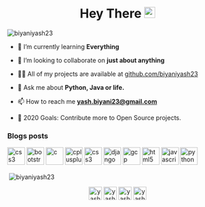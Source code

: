 <h1 align="center">Hey There <img src="https://media.giphy.com/media/hvRJCLFzcasrR4ia7z/giphy.gif" width="25px"> </h1>

<p align="left"> <img src="https://komarev.com/ghpvc/?username=biyaniyash23" alt="biyaniyash23" /> </p>

- 🌱 I’m currently learning **Everything**

- 👯 I’m looking to collaborate on **just about anything**

- 👨‍💻 All of my projects are available at [github.com/biyaniyash23](https://github.com/biyaniyash23?tab=projects)

- 💬 Ask me about **Python, Java or life.**

- 📫 How to reach me **yash.biyani23@gmail.com**

- 🥅 2020 Goals: Contribute more to Open Source projects.

### Blogs posts

<!-- BLOG-POST-LIST:START -->
<!-- BLOG-POST-LIST:END -->

<p align="left"> <img 
src="https://devicon.dev/devicon.git/icons/java/java-original-wordmark.svg" alt="css3" width="40" height="40"/>  <img src="https://devicons.github.io/devicon/devicon.git/icons/bootstrap/bootstrap-plain.svg" alt="bootstrap" width="40" height="40"/> <img src="https://devicons.github.io/devicon/devicon.git/icons/c/c-original.svg" alt="c" width="40" height="40"/> <img src="https://devicons.github.io/devicon/devicon.git/icons/cplusplus/cplusplus-original.svg" alt="cplusplus" width="40" height="40"/> <img src="https://devicons.github.io/devicon/devicon.git/icons/css3/css3-original-wordmark.svg" alt="css3" width="40" height="40"/> <img src="https://devicons.github.io/devicon/devicon.git/icons/django/django-original.svg" alt="django" width="40" height="40"/>  <img src="https://www.vectorlogo.zone/logos/google_cloud/google_cloud-icon.svg" alt="gcp" width="40" height="40"/>  <img src="https://devicons.github.io/devicon/devicon.git/icons/html5/html5-original-wordmark.svg" alt="html5" width="40" height="40"/> <img src="https://devicons.github.io/devicon/devicon.git/icons/javascript/javascript-original.svg" alt="javascript" width="40" height="40"/>  <img src="https://devicons.github.io/devicon/devicon.git/icons/python/python-original.svg" alt="python" width="40" height="40"/>

<p>&nbsp;<img align="center" src="https://github-readme-stats.vercel.app/api?username=biyaniyash23&show_icons=true" alt="biyaniyash23" /></p>

<p align="center">
<a href="https://www.linkedin.com/in/yash-biyani-8b63791a1" target="blank"><img align="center" src="https://cdn.jsdelivr.net/npm/simple-icons@3.0.1/icons/linkedin.svg" alt="yash-biyani" height="30" width="30" /></a>
<a href="https://stackoverflow.com/users/14438866/yash-biyani" target="blank"><img align="center" src="https://cdn.jsdelivr.net/npm/simple-icons@3.0.1/icons/stackoverflow.svg" alt="yash-biyani" height="30" width="30" /></a>
<a href="https://www.instagram.com/yash__biyani/" target="blank"><img align="center" src="https://cdn.jsdelivr.net/npm/simple-icons@3.0.1/icons/instagram.svg" alt="yash__biyani" height="30" width="30" /></a>
<a href="https://www.hackerrank.com/yash_biyani23" target="blank"><img align="center" src="https://cdn.jsdelivr.net/npm/simple-icons@3.0.1/icons/hackerrank.svg" alt="yash__biyani" height="30" width="30" /></a>
</p>
